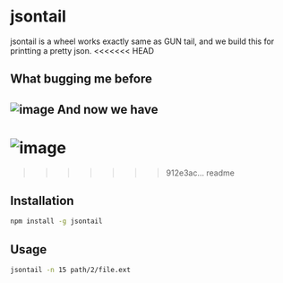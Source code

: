 jsontail
========

jsontail is a wheel works exactly same as GUN tail,
and we build this for printting a pretty json.
<<<<<<< HEAD

What bugging me before
----------------------
![image](https://github.com/Dahuage/jsontail/blob/master/problem.gif)
And now we have
---------------
![image](https://github.com/Dahuage/jsontail/blob/master/problem.gif)
=======
>>>>>>> 912e3ac... readme

## Installation

```sh
npm install -g jsontail
```

## Usage

```sh
jsontail -n 15 path/2/file.ext
```
